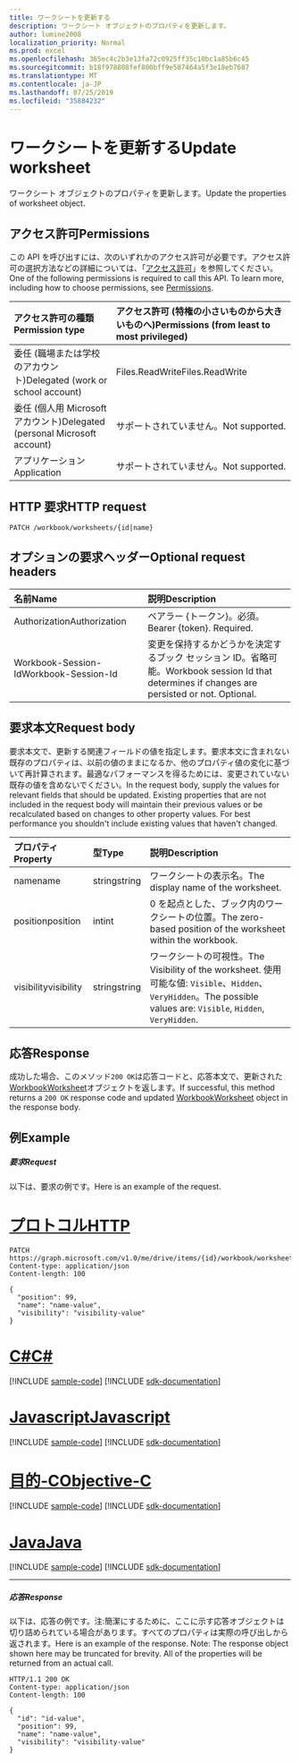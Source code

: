 ```yaml
---
title: ワークシートを更新する
description: ワークシート オブジェクトのプロパティを更新します。
author: lumine2008
localization_priority: Normal
ms.prod: excel
ms.openlocfilehash: 365ec4c2b3e13fa72c0925ff35c10bc1a85b6c45
ms.sourcegitcommit: b18f978808fef800bff9e587464a5f3e18eb7687
ms.translationtype: MT
ms.contentlocale: ja-JP
ms.lasthandoff: 07/25/2019
ms.locfileid: "35884232"
---
```

# <a name="update-worksheet"></a><span data-ttu-id="d186c-103">ワークシートを更新する</span><span class="sxs-lookup"><span data-stu-id="d186c-103">Update worksheet</span></span>

<span data-ttu-id="d186c-104">ワークシート オブジェクトのプロパティを更新します。</span><span class="sxs-lookup"><span data-stu-id="d186c-104">Update the properties of worksheet object.</span></span>
## <a name="permissions"></a><span data-ttu-id="d186c-105">アクセス許可</span><span class="sxs-lookup"><span data-stu-id="d186c-105">Permissions</span></span>
<span data-ttu-id="d186c-p101">この API を呼び出すには、次のいずれかのアクセス許可が必要です。アクセス許可の選択方法などの詳細については、「[アクセス許可](/graph/permissions-reference)」を参照してください。</span><span class="sxs-lookup"><span data-stu-id="d186c-p101">One of the following permissions is required to call this API. To learn more, including how to choose permissions, see [Permissions](/graph/permissions-reference).</span></span>

|<span data-ttu-id="d186c-108">アクセス許可の種類</span><span class="sxs-lookup"><span data-stu-id="d186c-108">Permission type</span></span>      | <span data-ttu-id="d186c-109">アクセス許可 (特権の小さいものから大きいものへ)</span><span class="sxs-lookup"><span data-stu-id="d186c-109">Permissions (from least to most privileged)</span></span>              |
|:--------------------|:---------------------------------------------------------|
|<span data-ttu-id="d186c-110">委任 (職場または学校のアカウント)</span><span class="sxs-lookup"><span data-stu-id="d186c-110">Delegated (work or school account)</span></span> | <span data-ttu-id="d186c-111">Files.ReadWrite</span><span class="sxs-lookup"><span data-stu-id="d186c-111">Files.ReadWrite</span></span>    |
|<span data-ttu-id="d186c-112">委任 (個人用 Microsoft アカウント)</span><span class="sxs-lookup"><span data-stu-id="d186c-112">Delegated (personal Microsoft account)</span></span> | <span data-ttu-id="d186c-113">サポートされていません。</span><span class="sxs-lookup"><span data-stu-id="d186c-113">Not supported.</span></span>    |
|<span data-ttu-id="d186c-114">アプリケーション</span><span class="sxs-lookup"><span data-stu-id="d186c-114">Application</span></span> | <span data-ttu-id="d186c-115">サポートされていません。</span><span class="sxs-lookup"><span data-stu-id="d186c-115">Not supported.</span></span> |

## <a name="http-request"></a><span data-ttu-id="d186c-116">HTTP 要求</span><span class="sxs-lookup"><span data-stu-id="d186c-116">HTTP request</span></span>
<!-- { "blockType": "ignored" } -->
```http
PATCH /workbook/worksheets/{id|name}
```
## <a name="optional-request-headers"></a><span data-ttu-id="d186c-117">オプションの要求ヘッダー</span><span class="sxs-lookup"><span data-stu-id="d186c-117">Optional request headers</span></span>
| <span data-ttu-id="d186c-118">名前</span><span class="sxs-lookup"><span data-stu-id="d186c-118">Name</span></span>       | <span data-ttu-id="d186c-119">説明</span><span class="sxs-lookup"><span data-stu-id="d186c-119">Description</span></span>|
|:-----------|:-----------|
| <span data-ttu-id="d186c-120">Authorization</span><span class="sxs-lookup"><span data-stu-id="d186c-120">Authorization</span></span>  | <span data-ttu-id="d186c-p102">ベアラー {トークン}。必須。</span><span class="sxs-lookup"><span data-stu-id="d186c-p102">Bearer {token}. Required.</span></span> |
| <span data-ttu-id="d186c-123">Workbook-Session-Id</span><span class="sxs-lookup"><span data-stu-id="d186c-123">Workbook-Session-Id</span></span>  | <span data-ttu-id="d186c-p103">変更を保持するかどうかを決定するブック セッション ID。省略可能。</span><span class="sxs-lookup"><span data-stu-id="d186c-p103">Workbook session Id that determines if changes are persisted or not. Optional.</span></span>|

## <a name="request-body"></a><span data-ttu-id="d186c-126">要求本文</span><span class="sxs-lookup"><span data-stu-id="d186c-126">Request body</span></span>
<span data-ttu-id="d186c-p104">要求本文で、更新する関連フィールドの値を指定します。要求本文に含まれない既存のプロパティは、以前の値のままになるか、他のプロパティ値の変化に基づいて再計算されます。最適なパフォーマンスを得るためには、変更されていない既存の値を含めないでください。</span><span class="sxs-lookup"><span data-stu-id="d186c-p104">In the request body, supply the values for relevant fields that should be updated. Existing properties that are not included in the request body will maintain their previous values or be recalculated based on changes to other property values. For best performance you shouldn't include existing values that haven't changed.</span></span>

| <span data-ttu-id="d186c-130">プロパティ</span><span class="sxs-lookup"><span data-stu-id="d186c-130">Property</span></span>     | <span data-ttu-id="d186c-131">型</span><span class="sxs-lookup"><span data-stu-id="d186c-131">Type</span></span>   |<span data-ttu-id="d186c-132">説明</span><span class="sxs-lookup"><span data-stu-id="d186c-132">Description</span></span>|
|:---------------|:--------|:----------|
|<span data-ttu-id="d186c-133">name</span><span class="sxs-lookup"><span data-stu-id="d186c-133">name</span></span>|<span data-ttu-id="d186c-134">string</span><span class="sxs-lookup"><span data-stu-id="d186c-134">string</span></span>|<span data-ttu-id="d186c-135">ワークシートの表示名。</span><span class="sxs-lookup"><span data-stu-id="d186c-135">The display name of the worksheet.</span></span>|
|<span data-ttu-id="d186c-136">position</span><span class="sxs-lookup"><span data-stu-id="d186c-136">position</span></span>|<span data-ttu-id="d186c-137">int</span><span class="sxs-lookup"><span data-stu-id="d186c-137">int</span></span>|<span data-ttu-id="d186c-138">0 を起点とした、ブック内のワークシートの位置。</span><span class="sxs-lookup"><span data-stu-id="d186c-138">The zero-based position of the worksheet within the workbook.</span></span>|
|<span data-ttu-id="d186c-139">visibility</span><span class="sxs-lookup"><span data-stu-id="d186c-139">visibility</span></span>|<span data-ttu-id="d186c-140">string</span><span class="sxs-lookup"><span data-stu-id="d186c-140">string</span></span>|<span data-ttu-id="d186c-141">ワークシートの可視性。</span><span class="sxs-lookup"><span data-stu-id="d186c-141">The Visibility of the worksheet.</span></span> <span data-ttu-id="d186c-142">使用可能な値: `Visible`、`Hidden`、`VeryHidden`。</span><span class="sxs-lookup"><span data-stu-id="d186c-142">The possible values are: `Visible`, `Hidden`, `VeryHidden`.</span></span>|

## <a name="response"></a><span data-ttu-id="d186c-143">応答</span><span class="sxs-lookup"><span data-stu-id="d186c-143">Response</span></span>

<span data-ttu-id="d186c-144">成功した場合、このメソッド`200 OK`は応答コードと、応答本文で、更新された[WorkbookWorksheet](../resources/worksheet.md)オブジェクトを返します。</span><span class="sxs-lookup"><span data-stu-id="d186c-144">If successful, this method returns a `200 OK` response code and updated [WorkbookWorksheet](../resources/worksheet.md) object in the response body.</span></span>
## <a name="example"></a><span data-ttu-id="d186c-145">例</span><span class="sxs-lookup"><span data-stu-id="d186c-145">Example</span></span>
##### <a name="request"></a><span data-ttu-id="d186c-146">要求</span><span class="sxs-lookup"><span data-stu-id="d186c-146">Request</span></span>
<span data-ttu-id="d186c-147">以下は、要求の例です。</span><span class="sxs-lookup"><span data-stu-id="d186c-147">Here is an example of the request.</span></span>

# <a name="httptabhttp"></a>[<span data-ttu-id="d186c-148">プロトコル</span><span class="sxs-lookup"><span data-stu-id="d186c-148">HTTP</span></span>](#tab/http)
<!-- {
  "blockType": "request",
  "name": "update_worksheet"
}-->
```http
PATCH https://graph.microsoft.com/v1.0/me/drive/items/{id}/workbook/worksheets/{id|name}
Content-type: application/json
Content-length: 100

{
  "position": 99,
  "name": "name-value",
  "visibility": "visibility-value"
}
```
# <a name="ctabcsharp"></a>[<span data-ttu-id="d186c-149">C#</span><span class="sxs-lookup"><span data-stu-id="d186c-149">C#</span></span>](#tab/csharp)
[!INCLUDE [sample-code](../includes/snippets/csharp/update-worksheet-csharp-snippets.md)]
[!INCLUDE [sdk-documentation](../includes/snippets/snippets-sdk-documentation-link.md)]

# <a name="javascripttabjavascript"></a>[<span data-ttu-id="d186c-150">Javascript</span><span class="sxs-lookup"><span data-stu-id="d186c-150">Javascript</span></span>](#tab/javascript)
[!INCLUDE [sample-code](../includes/snippets/javascript/update-worksheet-javascript-snippets.md)]
[!INCLUDE [sdk-documentation](../includes/snippets/snippets-sdk-documentation-link.md)]

# <a name="objective-ctabobjc"></a>[<span data-ttu-id="d186c-151">目的-C</span><span class="sxs-lookup"><span data-stu-id="d186c-151">Objective-C</span></span>](#tab/objc)
[!INCLUDE [sample-code](../includes/snippets/objc/update-worksheet-objc-snippets.md)]
[!INCLUDE [sdk-documentation](../includes/snippets/snippets-sdk-documentation-link.md)]

# <a name="javatabjava"></a>[<span data-ttu-id="d186c-152">Java</span><span class="sxs-lookup"><span data-stu-id="d186c-152">Java</span></span>](#tab/java)
[!INCLUDE [sample-code](../includes/snippets/java/update-worksheet-java-snippets.md)]
[!INCLUDE [sdk-documentation](../includes/snippets/snippets-sdk-documentation-link.md)]

---

##### <a name="response"></a><span data-ttu-id="d186c-153">応答</span><span class="sxs-lookup"><span data-stu-id="d186c-153">Response</span></span>
<span data-ttu-id="d186c-p106">以下は、応答の例です。注:簡潔にするために、ここに示す応答オブジェクトは切り詰められている場合があります。すべてのプロパティは実際の呼び出しから返されます。</span><span class="sxs-lookup"><span data-stu-id="d186c-p106">Here is an example of the response. Note: The response object shown here may be truncated for brevity. All of the properties will be returned from an actual call.</span></span>
<!-- {
  "blockType": "response",
  "truncated": true,
  "@odata.type": "microsoft.graph.workbookWorksheet"
} -->
```http
HTTP/1.1 200 OK
Content-type: application/json
Content-length: 100

{
  "id": "id-value",
  "position": 99,
  "name": "name-value",
  "visibility": "visibility-value"
}
```

<!-- uuid: 8fcb5dbc-d5aa-4681-8e31-b001d5168d79
2015-10-25 14:57:30 UTC -->
<!-- {
  "type": "#page.annotation",
  "description": "Update worksheet",
  "keywords": "",
  "section": "documentation",
  "tocPath": "",
  "suppressions": [
  ]
}-->
